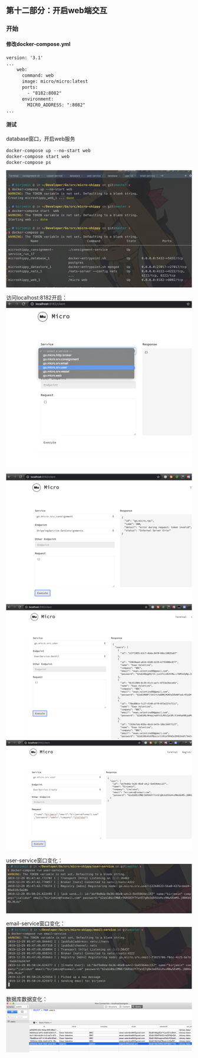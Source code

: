 ## 第十二部分：开启web端交互

### 开始

#### 修改docker-compose.yml

```
version: '3.1'
...
    web:
      command: web
      image: micro/micro:latest
      ports:
        - "8182:8082"
      environment:
        MICRO_ADDRESS: ":8082"
...
```

#### 测试

database窗口，开启web服务
```
docker-compose up --no-start web
docker-compose start web 
docker-compose ps
```
![2019122855.png](./img/2019122855.png)

访问localhost:8182开启：
![2019122856.png](img/2019122856.png)

![2019122857.png](img/2019122857.png)
![2019122858.png](img/2019122858.png)
![2019122859.png](img/2019122859.png)

user-service窗口变化：
![2019122860.png](./img/2019122860.png)

email-service窗口变化：
![2019122861.png](./img/2019122861.png)

数据库数据变化：
![2019122862.png](img/2019122862.png)